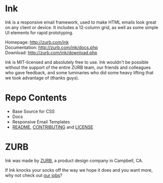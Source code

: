Ink
===

Ink is a responsive email framework, used to make HTML emails look great on any client or device.  It includes a 12-column grid, as well as some simple UI elements for rapid prototyping.

Homepage:      http://zurb.com/ink<br />
Documentation: http://zurb.com/ink/docs.php<br />
Download:      http://zurb.com/ink/download.php

Ink is MIT-licensed and absolutely free to use. Ink wouldn't be possible without the support of the entire ZURB team, our friends and colleagues who gave feedback, and some luminaries who did some heavy lifting that we took advantage of (thanks guys).

Repo Contents
=============

* Base Source for CSS
* Docs
* Responsive Email Templates
* [README](https://github.com/zurb/ink/blob/master/README.md), [CONTRIBUTING](https://github.com/zurb/ink/blob/master/CONTRIBUTING.md) and [LICENSE](https://github.com/zurb/ink/blob/master/LICENSE.md)

ZURB
====

Ink was made by [ZURB](http://www.zurb.com), a product design company in Campbell, CA.

If Ink knocks your socks off the way we hope it does and you want more, why not check out [our jobs](http://zurb.com/about/talent)?
